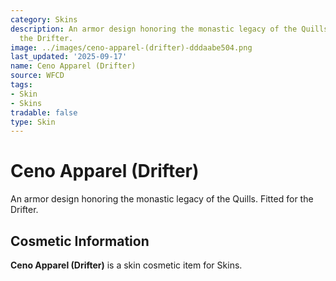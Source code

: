 ```yaml
---
category: Skins
description: An armor design honoring the monastic legacy of the Quills. Fitted for
  the Drifter.
image: ../images/ceno-apparel-(drifter)-dddaabe504.png
last_updated: '2025-09-17'
name: Ceno Apparel (Drifter)
source: WFCD
tags:
- Skin
- Skins
tradable: false
type: Skin
---
```


# Ceno Apparel (Drifter)

An armor design honoring the monastic legacy of the Quills. Fitted for the Drifter.

## Cosmetic Information

**Ceno Apparel (Drifter)** is a skin cosmetic item for Skins.

